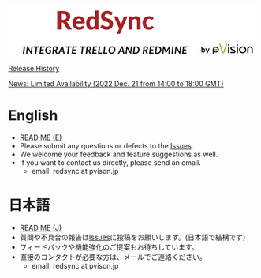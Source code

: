 ![Banner](./redsync-banner-with-pvision.png)

[Release History](https://github.com/pvisionjp/redsync/wiki/Release-History)

[News: Limited Availability (2022 Dec. 21 from 14:00 to 18:00 GMT)](https://github.com/pvisionjp/redsync/wiki/News:-Limited-Availability-(2023-May.-31-from-15:00-to-19:00-GMT))

# English

- [READ ME (E)](./README-EN.md)
- Please submit any questions or defects to the [Issues](https://github.com/pvisionjp/redsync/issues).
- We welcome your feedback and feature suggestions as well.
- If you want to contact us directly, please send an email.
   - email: redsync at pvison.jp

# 日本語

- [READ ME (J)](./README-JP.md)
- 質問や不具合の報告は[Issues](https://github.com/pvisionjp/redsync/issues)に投稿をお願いします。(日本語で結構です)
- フィードバックや機能強化のご提案もお待ちしています。
- 直接のコンタクトが必要な方は、メールでご連絡ください。
    - email: redsync at pvison.jp

